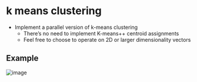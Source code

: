 # k means clustering
- Implement a parallel version of k-means clustering
  - There’s no need to implement K-means++ centroid assignments
  - Feel free to choose to operate on 2D or larger dimensionality vectors
 
## Example
![image](https://github.com/expl0r3rgu1/k_means_clustering/assets/35142289/2d5676b5-e96e-40f3-8306-55aa43a7ee7b)
